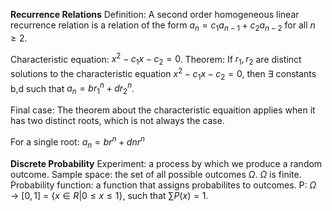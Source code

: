 
**Recurrence Relations**
Definition: A second order homogeneous linear recurrence relation is a relation of the form $a_n = c_1a_{n-1} + c_2a_{n-2}$ for all $n\geq2$.

Characteristic equation: $x^2 - c_1x - c_2 = 0$.
Theorem: If $r_1,r_2$ are distinct solutions to the characteristic equation $x^2-c_1x-c_2 = 0$, then $\exists$ constants b,d such that $a_n = br^n_1 +dr_2^n$.

Final case: The theorem about the characteristic equaition applies when it has two distinct roots, which is not always the case.

For a single root: $a_n = br^n +dnr^n$ 

**Discrete Probability**
Experiment: a process by which we produce a random outcome.
Sample space: the set of all possible outcomes $\Omega$.
$\Omega$ is finite.
Probability function: a function that assigns probabilites to outcomes.
P: $\Omega$ $\rightarrow$ $[0,1]$ = $\{x\in R | 0\leq x \leq 1\}$, such that $\sum P(x) =1$.
